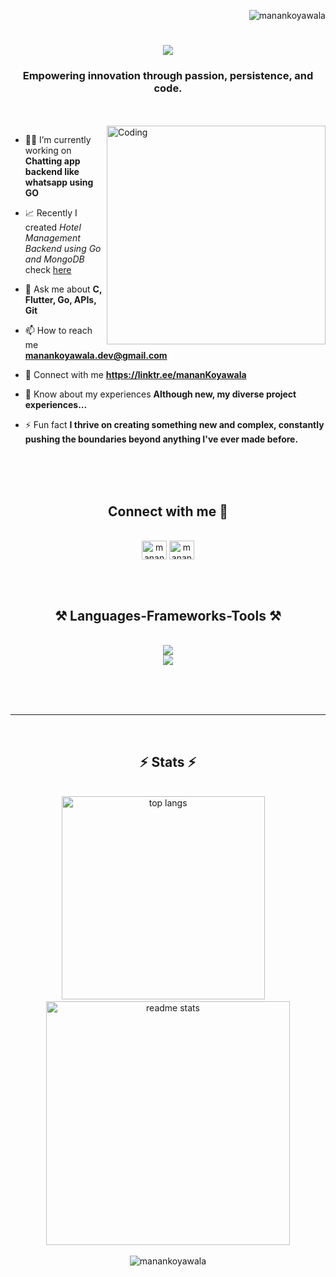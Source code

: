 <p align="right"> <img src="https://komarev.com/ghpvc/?username=manankoyawala&label=Profile%20views&color=0e75b6&style=flat" alt="manankoyawala" /> </p>

<!-- ![logo](https://i.ibb.co/tsdqT6c/White-Minimalist-Profile-Linked-In-Banner-2.jpg) -->
<!-- ![logo](https://github.com/mananKoyawala/mananKoyawala/blob/main/banner.jpg) -->

<h1 align="center">
    <img src="https://readme-typing-svg.herokuapp.com/?font=Righteous&size=35&center=true&vCenter=true&width=500&height=70&duration=4000&lines=Hi+There!+👋;+I'm+Manan+Koyawala!;" />
</h1>

</h1>
<h3 align="center">Empowering innovation through passion, persistence, and code.</h3>

<br/>
<br/>

<img align="right" alt="Coding" width="350" src="https://media.tenor.com/rePDfDWO3XoAAAAd/hacking.gif">
<!-- <img align="right" alt="coding" width="400" src="https://analyticsindiamag.com/wp-content/uploads/2018/12/developer-dribbble.gif"> -->

<!-- <p align="left"> <a href="https://github.com/ryo-ma/github-profile-trophy"><img src="https://github-profile-trophy.vercel.app/?username=manankoyawala" alt="manankoyawala" /></a> </p>

<p align="left"> <a href="https://twitter.com/manankoyawala" target="blank"><img src="https://img.shields.io/twitter/follow/manankoyawala?logo=twitter&style=for-the-badge" alt="manankoyawala" /></a> </p> -->

<!-- - 🌱 I’m currently learning **Go** -->

- 👨‍💻 I’m currently working on **Chatting app backend like whatsapp using GO**

- 📈 Recently I created *Hotel Management Backend using Go and MongoDB* check [here](https://github.com/mananKoyawala/Go-Hotel-Management-System)

- 💬 Ask me about **C, Flutter, Go, APIs, Git**

- 📫 How to reach me **manankoyawala.dev@gmail.com**

- 🤝 Connect with me **https://linktr.ee/mananKoyawala**

- 📄 Know about my experiences **Although new, my diverse project experiences...**

- ⚡ Fun fact **I thrive on creating something new and complex, constantly pushing the boundaries beyond anything I've ever made before.**

<br>
<br>
<br>

<h2 align="center">Connect with me 🤝</h2>
<br/>

<div align="center">
<a href="https://twitter.com/manankoyawala" target="blank"><img align="center" src="https://raw.githubusercontent.com/rahuldkjain/github-profile-readme-generator/master/src/images/icons/Social/twitter.svg" alt="manankoyawala" height="30" width="40" /></a>
<a href="https://linkedin.com/in/manan-koyawala-44b12a223" target="blank"><img align="center" src="https://raw.githubusercontent.com/rahuldkjain/github-profile-readme-generator/master/src/images/icons/Social/linked-in-alt.svg" alt="manan-koyawala-44b12a223" height="30" width="40" /></a>
<!-- <a href="https://www.leetcode.com/manankoyawala" target="blank"><img align="center" src="https://raw.githubusercontent.com/rahuldkjain/github-profile-readme-generator/master/src/images/icons/Social/leet-code.svg" alt="manankoyawala" height="30" width="40" /></a> -->

</div>

<br><br>

<h2 align="center">⚒️ Languages-Frameworks-Tools ⚒️</h2>

<br/>

<div align="center">
<a href="https://skillicons.dev">
<img src="https://skillicons.dev/icons?i=c,java,html,css,flutter,go" /><br>
<img src="https://skillicons.dev/icons?i=mysql,mongodb,firebase,vscode,git,github" />
</a>
</div>

<!-- <br> -->
<!-- <br> -->
<!-- <div align="center"> -->
<!--   <h2>🐍 My Contributions 🐍</h2> -->
<!--   <br> -->
   <!-- <img alt="snake eating my contributions" src="https://raw.githubusercontent.com/mananKoyawala/mananKoyawala/output/github-contribution-grid-snake.svg" /> -->
<!-- <img alt="snake eating my contributions" src="https://github.com/mananKoyawala/mananKoyawala/blob/output/github-contribution-grid-snake.svg" /> -->
<!-- </div> -->
  
  <br/><br/><br/>
<hr/>
<br>

<!-- <p><img align="left" src="https://github-readme-stats.vercel.app/api/top-langs?username=manankoyawala&show_icons=true&locale=en&layout=compact" alt="manankoyawala" /></p>

<p>&nbsp;<img align="center" src="https://github-readme-stats.vercel.app/api?username=manankoyawala&show_icons=true&locale=en" alt="manankoyawala" /></p> -->

<h2 align="center">⚡ Stats ⚡</h2>

<br>

<div align=center>
   <img width=325 src="https://github-readme-stats.vercel.app/api/top-langs/?username=mananKoyawala&hide=HTML&langs_count=8&layout=compact&theme=react&border_radius=10&size_weight=0.5&count_weight=0.5&exclude_repo=github-readme-stats" alt="top langs" />
  &nbsp;
  &nbsp;
  <img width=390 src="https://github-readme-stats.vercel.app/api?username=mananKoyawala&show_icons=true&theme=react&rank_icon=github&border_radius=10" alt="readme stats" /> 
  <!-- &count_private=true -->
</div>

<br/>

<div align="center"><img align="center" src="https://github-readme-streak-stats.herokuapp.com/?user=manankoyawala&&hide=HTML&langs_count=8&layout=compact&theme=react&border_radius=10&size_weight=0.5&count_weight=0.5&exclude_repo=github-readme-stats" alt="manankoyawala" /></div>

<br/>
